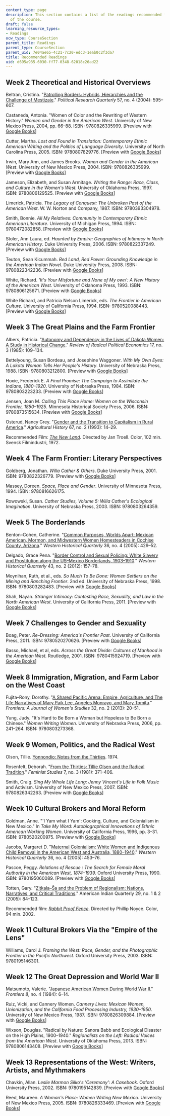 ```yaml
---
content_type: page
description: This section contains a list of the readings recommended for each week
  of the course.
draft: false
learning_resource_types:
- Readings
ocw_type: CourseSection
parent_title: Readings
parent_type: CourseSection
parent_uid: 7e04ae65-4c21-7c20-edc3-1eab0c2f3da7
title: Recommended Readings
uid: d695a935-6030-ff77-0348-62018c26ad22
---
```

## Week 2 Theoretical and Historical Overviews

Beltran, Cristina. "[Patrolling Borders: Hybrids, Hierarchies and the Challenge of Mestizaje](http://dx.doi.org/10.1177/106591290405700408)." *Political Research Quarterly* 57, no. 4 (2004): 595–607.

Castaneda, Antonia. "Women of Color and the Rewriting of Western History." *Women and Gender in the American West*. University of New Mexico Press, 2004, pp. 66–88. ISBN: 9780826335999. \[Preview with [Google Books](http://books.google.com/books?id=hNLwEt_htKkC&pg=PA66=onepage)\]

Cutter, Martha. *Lost and Found in Translation: Contemporary Ethnic American Writing and the Politics of Language Diversity*. University of North Carolina Press, 2005. ISBN: 9780807829776. \[Preview with [Google Books](http://books.google.com/books?id=Yr-mlSmwv-cC&pg=PAfrontcover)\]

Irwin, Mary Ann, and James Brooks. *Women and Gender in the American West*. University of New Mexico Press, 2004. ISBN: 9780826335999. \[Preview with [Google Books](http://books.google.com/books?id=hNLwEt_htKkC&pg=PAfrontcover)\]

Jameson, Elizabeth, and Susan Armitage. *Writing the Range: Race, Class, and Culture in the Women's West.* University of Oklahoma Press, 1997. ISBN: 9780806129525. \[Preview with [Google Books](http://books.google.com/books?id=WzBr2tJYgGoC&pg=PAfrontcover)\]

Limerick, Patricia. *The Legacy of Conquest: The Unbroken Past of the American West*. W. W. Norton and Company, 1987. ISBN: 9780393304978.

Smith, Bonnie. *All My Relatives: Community in Contemporary Ethnic American Literature*. University of Michigan Press, 1994. ISBN: 9780472082858. \[Preview with [Google Books](http://books.google.com/books?id=8sHrr6F8zbEC&pg=PAfrontcover)\]

Stoler, Ann Laura, ed. *Haunted by Empire: Geographies of Intimacy in North American History*. Duke University Press, 2006. ISBN: 9780822337249. \[Preview with [Google Books](http://books.google.com/books?id=LbI-sqf4nu0C&pg=PAfrontcover)\]

Teuton, Sean Kicummah. *Red Land, Red Power: Grounding Knowledge in the American Indian Novel*. Duke University Press, 2008. ISBN: 9780822342236. \[Preview with [Google Books](http://books.google.com/books?id=4uAgy0XsgMcC&pg=PAfrontcover)\]

White, Richard. *'It's Your Misfortune and None of My own': A New History of the American West*. University of Oklahoma Press, 1993. ISBN: 9780806125671. \[Preview with [Google Books](http://books.google.com/books?id=lCF8eIFe93cC&pg=PAfrontcover)\]

White Richard, and Patricia Nelson Limerick, eds. *The Frontier in American Culture*. University of California Press, 1994. ISBN: 9780520088443. \[Preview with [Google Books](http://books.google.com/books?id=ldgTWHwmMbEC&pg=PAfrontcover)\]

## Week 3 The Great Plains and the Farm Frontier

Albers, Patricia. "[Autonomy and Dependency in the Lives of Dakota Women: A Study in Historical Change](http://dx.doi.org/10.1177/048661348501700307)." *Review of Radical Political Economics* 17, no. 3 (1985): 109–134.

Bettelyoung, Susan Bordeau, and Josephine Waggoner. *With My Own Eyes: A Lakota Woman Tells Her People's History*. University of Nebraska Press, 1988. ISBN: 9780803212800. \[Preview with [Google Books](http://books.google.com/books?id=ZsPLQfefXDQC&pg=PAfrontcover)\]

Hoxie, Frederick E. *A Final Promise: The Campaign to Assimilate the Indians, 1880–1920*. University of Nebraska Press, 1984. ISBN: 9780803223233. \[Preview with [Google Books](http://books.google.com/books?id=5m-6V4dPvgQC&pg=PAfrontcover)\]

Jensen, Joan M. *Calling This Place Home: Women on the Wisconsin Frontier, 1850–1925*. Minnesota Historical Society Press, 2006. ISBN: 9780873515634. \[Preview with [Google Books](http://books.google.com/books?id=Rcd8NGg6PZQC&pg=PAfrontcover)\]

Osterud, Nancy Grey. "[Gender and the Transition to Capitalism in Rural America](http://www.jstor.org/stable/3744047)." *Agricultural History* 67, no. 2 (1993): 14–29.

Recommended Film: [*The New Land*](http://www.imdb.com/title/tt0069035/)*.* Directed by Jan Troell. Color, 102 min. Svensk Filmindustri, 1972.

## Week 4 The Farm Frontier: Literary Perspectives

Goldberg, Jonathan. *Willa Cather & Others*. Duke University Press, 2001. ISBN: 9780822326779. \[Preview with [Google Books](http://books.google.com/books?id=BcYGClatlowC&pg=PAfrontcover)\]

Massey, Doreen. *Space, Place and Gender*. University of Minnesota Press, 1994. ISBN: 9780816626175.

Rowowski, Susan. *Cather Studies, Volume 5: Willa Cather's Ecological Imagination*. University of Nebraska Press, 2003. ISBN: 9780803264359.

## Week 5 The Borderlands

Benton–Cohen, Catherine. "[Common Purposes, Worlds Apart: Mexican American, Mormon, and Midwestern Women Homesteaders in Cochise County, Arizona](https://www.jstor.org/stable/25443235?searchText=&searchUri=&ab_segments=&searchKey=&refreqid=fastly-default%3A4eeccefb20958bf1833d51eb2402e06f&seq=4)." *Western Historical Quarterly* 36, no. 4 (2005): 429–52.

Delgado, Grace Pena. "[Border Control and Sexual Policing: White Slavery and Prostitution along the US–Mexico Borderlands, 1903–1910](http://www.jstor.org/stable/westhistquar.43.2.0157)." *Western Historical Quarterly* 43, no. 2 (2012): 157–78.

Moynihan, Ruth, et al., eds. *So Much To Be Done: Women Settlers on the Mining and Ranching Frontier*. 2nd ed. University of Nebraska Press, 1998. ISBN: 9780803282483. \[Preview with [Google Books](http://books.google.com/books?id=TYPUTRkQ1OgC&pg=PAfrontcover)\]

Shah, Nayan. *Stranger Intimacy: Contesting Race, Sexuality, and Law in the North American West*. University of California Press, 2011. \[Preview with [Google Books](http://books.google.com/books?id=ped_ZRa41AkC&pg=PAfrontcover)\]

## Week 7 Challenges to Gender and Sexuality

Boag, Peter. *Re–Dressing: America's Frontier Past*. University of California Press, 2011. ISBN: 9780520270626. \[Preview with [Google Books](http://books.google.com/books?id=Ykzbirfbl6sC&pg=PAfrontcover)\]

Basso, Michael, et al, eds. *Across the Great Divide: Cultures of Manhood in the American West.* Routledge, 2001. ISBN: 9780415924719. \[Preview with [Google Books](http://books.google.com/books?id=4n1z5kJK50UC&pg=PAfrontcover)\]

## Week 8 Immigration, Migration, and Farm Labor on the West Coast

Fujita–Rony, Dorothy. "[A Shared Pacific Arena: Empire, Agriculture, and The Life Narratives of Mary Paik Lee, Angeles Monrayo, and Mary Tomita](http://dx.doi.org/10.5250/fronjwomestud.34.2.0025)." *Frontiers: A Journal of Women's Studies* 32, no. 2 (2013): 20–51.

Yung, Judy. "It's Hard to Be Born a Woman but Hopeless to Be Born a Chinese." *Women Writing Women*. University of Nebraska Press, 2006, pp. 241–264. ISBN: 9780803273368.

## Week 9 Women, Politics, and the Radical West

Olson, Tillie. [Yonnondio: Notes from the Thirties](http://www.gradesaver.com/yonnondio-from-the-thirties). 1974.

Rosenfelt, Deborah. "[From the Thirties: Tillie Olsen and the Radical Tradition](http://www.jstor.org/stable/3177756)." *Feminist Studies* 7, no. 3 (1981): 371–406.

Smith, Craig. *Sing My Whole Life Long: Jenny Vincent's Life in Folk Music* and Activism. University of New Mexico Press, 2007. ISBN: 9780826342263. \[Preview with [Google Books](http://books.google.com/books?id=tt2Lch-AKAMC&pg=PAfrontcover)\]

## Week 10 Cultural Brokers and Moral Reform

Goldman, Anne. "'I Yam what I Yam': Cooking, Culture, and Colonialism in New Mexico." In *Take My Word: Autobiographical Innovations of Ethnic American Working Women*. University of California Press, 1996, pp. 3–31. ISBN: 9780520200975. \[Preview with [Google Books](http://books.google.com/books?id=NzFxA9QTrVUC&pg=PA3=onepage)\]

Jacobs, Margaret D. "[Maternal Colonialism: White Women and Indigenous Child Removal in the American West and Australia, 1880–1940](http://dx.doi.org/10.2307/25443236)." *Western Historical Quarterly* 36, no. 4 (2005): 453–76.

Pascoe, Peggy. *Relations of Rescue : The Search for Female Moral Authority in the American West, 1874–1939.* Oxford University Press, 1990. ISBN: 9780195060089. \[Preview with [Google Books](http://books.google.com/books?id=7YIxMpJR2QYC&pg=PAfrontcover)\]

Totten, Gary. "[Zitkala–Ša and the Problem of Regionalism: Nations, Narratives, and Critical Traditions](http://dx.doi.org/10.1353/aiq.2005.0070)." American Indian Quarterly 29, no. 1 & 2 (2005): 84–123.

Recommended film: [*Rabbit Proof Fence*](http://www.imdb.com/title/tt0252444/). Directed by Phillip Noyce. Color, 94 min. 2002.

## Week 11 Cultural Brokers Via the "Empire of the Lens"

Williams, Carol J. *Framing the West: Race, Gender, and the Photographic Frontier in the Pacific Northwest*. Oxford University Press, 2003. ISBN: 9780195146301.

## Week 12 The Great Depression and World War II

Matsumoto, Valerie. "[Japanese American Women During World War II.](http://www.jstor.org/stable/3346082)" *Frontiers 8*, no. 4 (1984): 6–14.

Ruiz, Vicki, and Cannery Women. *Cannery Lives: Mexican Women, Unionization, and the California Food Processing Industry, 1930–1950*. University of New Mexico Press, 1987. ISBN: 9780826309884. \[Preview with [Google Books](http://books.google.com/books?id=0UsiSSm1JWwC&pg=PAfrontcover)\]

Wixson, Douglas. "Radical by Nature: Sanora Babb and Ecological Disaster on the High Plains, 1900–1940." *Regionalists on the Left: Radical Voices from the American West*. University of Oklahoma Press, 2013. ISBN: 9780806143408. \[Preview with [Google Books](http://books.google.com/books?id=nMdZeP-6oGQC&pg=PA111=onepage)\]

## Week 13 Representations of the West: Writers, Artists, and Mythmakers

Chavkin, Allan. *Leslie Marmon Silko's 'Ceremony': A Casebook*. Oxford University Press, 2002. ISBN: 9780195142839. \[Preview with [Google Books](http://books.google.com/books?id=W2vCk1T1qxkC&pg=PAfrontcover)\]

Reed, Maureen. *A Woman's Place: Women Writing New Mexico*. University of New Mexico Press, 2005. ISBN: 9780826333469. \[Preview with [Google Books](http://books.google.com/books?id=nVgIbqD7POQC&pg=PAfrontcover)\]